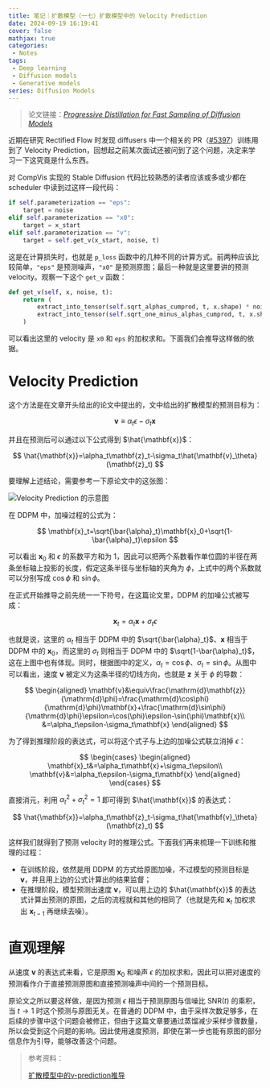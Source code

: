 ```yaml
---
title: 笔记｜扩散模型（一七）扩散模型中的 Velocity Prediction
date: 2024-09-19 16:19:41
cover: false
mathjax: true
categories:
 - Notes
tags:
 - Deep learning
 - Diffusion models
 - Generative models
series: Diffusion Models
---
```


> 论文链接：*[Progressive Distillation for Fast Sampling of Diffusion Models](https://arxiv.org/abs/2202.00512)*

近期在研究 Rectified Flow 时发现 diffusers 中一个相关的 PR（[#5397](https://github.com/huggingface/diffusers/pull/5397)）训练用到了 Velocity Prediction，回想起之前某次面试还被问到了这个问题，决定来学习一下这究竟是什么东西。

对 CompVis 实现的 Stable Diffusion 代码比较熟悉的读者应该或多或少都在 scheduler 中读到过这样一段代码：

```python
if self.parameterization == "eps":
    target = noise
elif self.parameterization == "x0":
    target = x_start
elif self.parameterization == "v":
    target = self.get_v(x_start, noise, t)
```

这是在计算损失时，也就是 `p_loss` 函数中的几种不同的计算方式。前两种应该比较简单，`"eps"` 是预测噪声，`"x0"` 是预测原图；最后一种就是这里要讲的预测 velocity。观察一下这个 `get_v` 函数：

```python
def get_v(self, x, noise, t):
    return (
        extract_into_tensor(self.sqrt_alphas_cumprod, t, x.shape) * noise -
        extract_into_tensor(self.sqrt_one_minus_alphas_cumprod, t, x.shape) * x
    )
```

可以看出这里的 velocity 是 `x0` 和 `eps` 的加权求和。下面我们会推导这样做的依据。

# Velocity Prediction

这个方法是在文章开头给出的论文中提出的，文中给出的扩散模型的预测目标为：

$$
\mathbf{v}\equiv\alpha_t\epsilon-\sigma_t\mathbf{x}
$$

并且在预测后可以通过以下公式得到 $\hat{\mathbf{x}}$：

$$
\hat{\mathbf{x}}=\alpha_t\mathbf{z}_t-\sigma_t\hat{\mathbf{v}_\theta}(\mathbf{z}_t)
$$

要理解上述结论，需要参考一下原论文中的这张图：

![Velocity Prediction 的示意图](https://files.hoshinorubii.icu/blog/2024/09/19/velocity-prediction-visualization.jpg)

在 DDPM 中，加噪过程的公式为：

$$
\mathbf{x}_t=\sqrt{\bar{\alpha}_t}\mathbf{x}_0+\sqrt{1-\bar{\alpha}_t}\epsilon
$$

可以看出 $\mathbf{x}_0$ 和 $\epsilon$ 的系数平方和为 1，因此可以把两个系数看作单位圆的半径在两条坐标轴上投影的长度，假定这条半径与坐标轴的夹角为 $\phi$，上式中的两个系数就可以分别写成 $\cos\phi$ 和 $\sin\phi$。

在正式开始推导之前先统一一下符号，在这篇论文里，DDPM 的加噪公式被写成：

$$
\mathbf{x}_t=\alpha_t\mathbf{x}+\sigma_t\epsilon
$$

也就是说，这里的 $\alpha_t$ 相当于 DDPM 中的 $\sqrt{\bar{\alpha}_t}$、$\mathbf{x}$ 相当于 DDPM 中的 $\mathbf{x}_0$，而这里的 $\sigma_t$ 则相当于 DDPM 中的 $\sqrt{1-\bar{\alpha}_t}$，这在上图中也有体现。同时，根据图中的定义，$\alpha_t=\cos\phi$、$\sigma_t=\sin\phi$。从图中可以看出，速度 $\mathbf{v}$ 被定义为这条半径的切线方向，也就是 $\mathbf{z}$ 关于 $\phi$ 的导数：

$$
\begin{aligned}
\mathbf{v}&\equiv\frac{\mathrm{d}\mathbf{z}}{\mathrm{d}\phi}=\frac{\mathrm{d}\cos\phi}{\mathrm{d}\phi}\mathbf{x}+\frac{\mathrm{d}\sin\phi}{\mathrm{d}\phi}\epsilon=\cos(\phi)\epsilon-\sin(\phi)\mathbf{x}\\
&=\alpha_t\epsilon-\sigma_t\mathbf{x}
\end{aligned}
$$

为了得到推理阶段的表达式，可以将这个式子与上边的加噪公式联立消掉 $\epsilon$：

$$
\begin{cases}
\begin{aligned}
\mathbf{x}_t&=\alpha_t\mathbf{x}+\sigma_t\epsilon\\
\mathbf{v}&=\alpha_t\epsilon-\sigma_t\mathbf{x}
\end{aligned}
\end{cases}
$$

直接消元，利用 $\alpha_t^2+\sigma_t^2=1$ 即可得到 $\hat{\mathbf{x}}$ 的表达式：

$$
\hat{\mathbf{x}}=\alpha_t\mathbf{z}_t-\sigma_t\hat{\mathbf{v}_\theta}(\mathbf{z}_t)
$$

这样我们就得到了预测 velocity 时的推理公式。下面我们再来梳理一下训练和推理的过程：

- 在训练阶段，依然是用 DDPM 的方式给原图加噪，不过模型的预测目标是 $\mathbf{v}$，并且用上边的公式计算出的结果监督；
- 在推理阶段，模型预测出速度 $\mathbf{v}$，可以用上边的 $\hat{\mathbf{x}}$ 的表达式计算出预测的原图，之后的流程就和其他的相同了（也就是先和 $\mathbf{x}_t$ 加权求出 $\mathbf{x}_{t-1}$ 再继续去噪）。

# 直观理解

从速度 $\mathbf{v}$ 的表达式来看，它是原图 $\mathbf{x}_0$ 和噪声 $\epsilon$ 的加权求和，因此可以把对速度的预测看作介于直接预测原图和直接预测噪声中间的一个预测目标。

原论文之所以要这样做，是因为预测 $\epsilon$ 相当于预测原图与信噪比 $\mathrm{SNR}(t)$ 的乘积，当 $t\rightarrow1$ 时这个预测与原图无关。在普通的 DDPM 中，由于采样次数足够多，在后续的步骤中这个问题会被修正，但由于这篇文章要通过蒸馏减少采样步骤数量，所以会受到这个问题的影响。因此使用速度预测，即使在第一步也能有原图的部分信息作为引导，能够改善这个问题。

> 参考资料：
>
> [扩散模型中的v-prediction推导](https://zhuanlan.zhihu.com/p/678942992)